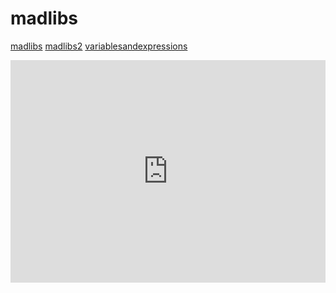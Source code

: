 # madlibs
[madlibs](https://milesccoleman.com/madlibs) [madlibs2](https://milesccoleman.com/madlibs2/) [variablesandexpressions](https://milesccoleman.com/varandexpressionsexample/)

<iframe src="https://trinket.io/embed/python/124e6f2816?start=result" width="100%" height="356" frameborder="0" marginwidth="0" marginheight="0" allowfullscreen></iframe>
